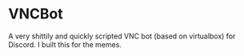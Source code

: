 # VNCBot

A very shittily and quickly scripted VNC bot (based on virtualbox) for Discord. I built this for the memes.
